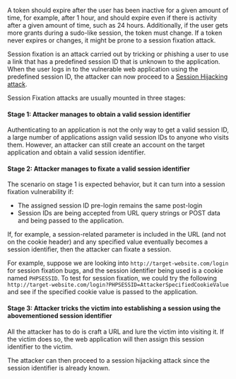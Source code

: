 A token should expire after the user has been inactive for a given amount of time, for example, after 1 hour, and should expire even if there is activity after a given amount of time, such as 24 hours. Additionally, if the user gets more grants during a sudo-like session, the token must change. If a token never expires or changes, it might be prone to a session fixation attack.

Session fixation is an attack carried out by tricking or phishing a user to use a link that has a predefined session ID that is unknown to the application. When the user logs in to the vulnerable web application using the predefined session ID, the attacker can now proceed to a [Session Hijacking attack](obsidian://open?vault=security-notes&file=Offensive%20Security%2FWeb%20Application%20Security%2FServer-side%20Vulnerabilities%2FSession%20Security%2FSession%20Hijacking).

Session Fixation attacks are usually mounted in three stages:
#### Stage 1: Attacker manages to obtain a valid session identifier
Authenticating to an application is not the only way to get a valid session ID, a large number of applications assign valid session IDs to anyone who visits them. However, an attacker can still create an account on the target application and obtain a valid session identifier.

#### Stage 2: Attacker manages to fixate a valid session identifier
The scenario on stage 1 is expected behavior, but it can turn into a session fixation vulnerability if:
- The assigned session ID pre-login remains the same post-login
- Session IDs are being accepted from URL query strings or POST data and being passed to the application.

If, for example, a session-related parameter is included in the URL (and not on the cookie header) and any specified value eventually becomes a session identifier, then the attacker can fixate a session.

For example, suppose we are looking into `http://target-website.com/login` for session fixation bugs, and the session identifier being used is a cookie named `PHPSESSID`. To test for session fixation, we could try the following `http://target-website.com/login?PHPSESSID=AttackerSpecifiedCookieValue` and see if the specified cookie value is passed to the application.
#### Stage 3: Attacker tricks the victim into establishing a session using the abovementioned session identifier
All the attacker has to do is craft a URL and lure the victim into visiting it. If the victim does so, the web application will then assign this session identifier to the victim.

The attacker can then proceed to a session hijacking attack since the session identifier is already known.